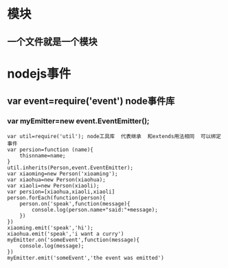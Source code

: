 # 模块  
## 一个文件就是一个模块
# nodejs事件
## var event=require('event') node事件库
### var myEmitter=new event.EventEmitter();
    var util=require('util'); node工具库  代表继承  和extends用法相同  可以绑定事件
    var persion=function (name){
        thisnname=name;
    }
    util.inherits(Person,event.EventEmitter);
    var xiaoming=new Person('xioaming');
    var xiaohua=new Person(xiaohua);
    var xiaoli=new Person(xiaoli);
    var persion=[xiaohua,xiaoli,xiaoli]
    person.forEach(function(person){
        person.on('speak',function(message){
            console.log(person.name+"said:"+message);
        })
    })
    xiaoming.emit('speak','hi');
    xiaohua.emit('speak','i want a curry')
    myEmitter.on('someEvent',function(message){
        console.log(message);
    })
    myEmitter.emit('someEvent','the event was emitted')
    